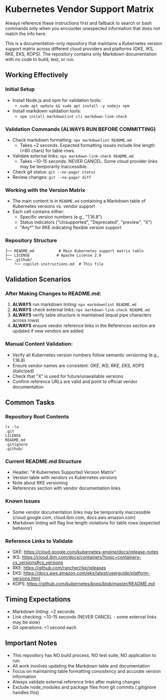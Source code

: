 # Kubernetes Vendor Support Matrix

Always reference these instructions first and fallback to search or bash commands only when you encounter unexpected information that does not match the info here.

This is a documentation-only repository that maintains a Kubernetes version support matrix across different cloud providers and platforms (GKE, IKS, RKE, EKS, KOPS). The repository contains only Markdown documentation with no code to build, test, or run.

## Working Effectively

### Initial Setup
- Install Node.js and npm for validation tools:
  - `sudo apt update && sudo apt install -y nodejs npm`
- Install markdown validation tools:
  - `npm install markdownlint-cli markdown-link-check`

### Validation Commands (ALWAYS RUN BEFORE COMMITTING)
- Check markdown formatting: `npx markdownlint README.md`
  - Takes ~2 seconds. Expected formatting issues include line length (>80 chars) for table rows.
- Validate external links: `npx markdown-link-check README.md` 
  - Takes ~10-15 seconds. NEVER CANCEL. Some cloud provider links may be temporarily inaccessible.
- Check git status: `git --no-pager status`
- Review changes: `git --no-pager diff`

### Working with the Version Matrix
- The main content is in `README.md` containing a Markdown table of Kubernetes versions vs. vendor support
- Each cell contains either:
  - Specific version numbers (e.g., "1.16.8")
  - Status indicators ("Unsupported", "Deprecated", "preview", "X")
  - "Any*" for RKE indicating flexible version support

### Repository Structure
```
├── README.md           # Main Kubernetes support matrix table
├── LICENSE            # Apache License 2.0
└── .github/
    └── copilot-instructions.md  # This file
```

## Validation Scenarios

### After Making Changes to README.md:
1. **ALWAYS** run markdown linting: `npx markdownlint README.md`
2. **ALWAYS** check external links: `npx markdown-link-check README.md`
3. **ALWAYS** verify table structure is maintained (equal pipe characters across rows)
4. **ALWAYS** ensure vendor reference links in the References section are updated if new vendors are added

### Manual Content Validation:
- Verify all Kubernetes version numbers follow semantic versioning (e.g., 1.16.8)
- Ensure vendor names are consistent: *GKE*, *IKS*, *RKE*, *EKS*, *KOPS* (italicized)
- Check that "X" is used for future/unavailable versions
- Confirm reference URLs are valid and point to official vendor documentation

## Common Tasks

### Repository Root Contents
```
ls -la
.git
LICENSE
README.md
.gitignore
.github/
```

### Current README.md Structure
- Header: "# Kubernetes Supported Version Matrix"
- Version table with vendors vs Kubernetes versions  
- Note about RKE versioning
- References section with vendor documentation links

### Known Issues
- Some vendor documentation links may be temporarily inaccessible (cloud.google.com, cloud.ibm.com, docs.aws.amazon.com)
- Markdown linting will flag line length violations for table rows (expected behavior)

### Reference Links to Validate
- GKE: https://cloud.google.com/kubernetes-engine/docs/release-notes
- IKS: https://cloud.ibm.com/docs/containers?topic=containers-cs_versions#cs_versions  
- RKE: https://github.com/rancher/rke/releases
- EKS: https://docs.aws.amazon.com/eks/latest/userguide/platform-versions.html
- KOPS: https://github.com/kubernetes/kops/blob/master/README.md

## Timing Expectations
- Markdown linting: ~2 seconds
- Link checking: ~10-15 seconds (NEVER CANCEL - some external links may be slow)
- Git operations: <1 second each

## Important Notes
- This repository has NO build process, NO test suite, NO application to run
- All work involves updating the Markdown table and documentation
- Focus on maintaining table formatting consistency and accurate version information
- Always validate external reference links after making changes
- Exclude node_modules and package files from git commits (.gitignore handles this)